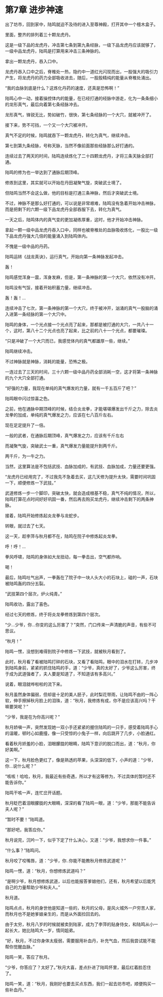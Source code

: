 # 第7章 进步神速

出了坊市，回到家中，陆鸣就迫不及待的进入至尊神殿，打开其中一个檀木盒子。

  里面，整齐的排列着三十颗龙虎丹。

  这是一级下品的龙虎丹，冲击第七条到第九条经脉，一级下品龙虎丹应该就够了，一级中品龙虎丹，陆鸣是打算用来冲击三条神脉的。

  拿出一颗龙虎丹，吞入口中。

  龙虎丹吞入口中之后，脊椎处一热，隐约中一道红光闪现而出，一股强大的吸引力产生，将龙虎丹的药力全部吸收进去，随后，一股股精纯的能量从脊椎处涌出。

  “我的血脉到底是什么？这炼化丹药的速度，还真是恐怖啊！”

  陆鸣心中一动，接着操控体内的能量，在已经打通的经脉中游走，化为一条条细小的龙形真气，最后向着第七条经脉冲去。

  龙形真气，锋锐无比，势如破竹，很快，第七条经脉的一个大穴，就被冲开了。

  接下来，势不可挡，一个又一个大穴被冲开。

  真气不足的时候，陆鸣就吞下一颗龙虎丹，转化为真气，继续冲击。

  第七到第九条经脉，号称天脉，当然不像前面那些经脉那么好打通的。

  连续过去了两天的时间，陆鸣连续炼化了二十四颗龙虎丹，才将三条天脉全部打通。

  陆鸣的修为也一举达到了通脉后期顶峰。

  修炼到这里，其实就可以开始在丹田凝聚气旋，突破武士境了。

  但陆鸣当然不会这么做，他的目标是打通三条神脉，然后才突破武士境。

  不过，神脉不是那么好打通的，可以说是非常艰难，陆鸣没有急着开始冲击神脉，而是把剩下的六颗一级下品龙虎丹全部吞服下去，转化为真气。

  一天之后，陆鸣体内的真气变的更加凝练厚重，这时，他才开始冲击神脉。

  拿起一颗一级中品龙虎丹吞入口中，同样也被脊椎处的血脉吸收炼化，一股比一级下品龙虎丹强大几倍的能量涌入到陆鸣体内。

  不愧是一级中品的丹药。

  陆鸣运转《战龙真诀》，运行真气，开始向第一条神脉发起冲击。

  轰！

  陆鸣感觉浑身一震，浑身发麻，但是，第一条神脉的第一个大穴，依然没有冲开。

  陆鸣没有气馁，接着开始积蓄力量，继续冲击。

  轰！轰！...

  连续冲击了七次，第一条神脉的第一个大穴，终于被冲开，汹涌的真气一股脑的涌入进第一条经脉的第一个大穴中。

  陆鸣的身体，一个光点接一个光点亮了起来，那都是被打通的大穴，一共八十一个，这时，第八十二个光点也亮了起来，比之前的八十一个光点，都要璀璨。

  “只是冲破了一个大穴而已，我感觉体内的真气都雄厚一些，继续。”

  陆鸣继续冲击。

  不过神脉就是神脉，消耗的能量，恐怖之极。

  一连过去了三天的时间，三十六颗一级中品丹药全部消耗一空，这才将第一条神脉的九个大穴全部打通。

  “好强的力量，我现在单纯的真气爆发的力量，就有一千五百斤了吧？”

  陆鸣眼中闪过惊喜之色。

  之前，他在通脉中期顶峰的时候，结合炎龙拳，才能堪堪爆发出千斤之力，除去炎龙拳的加成，单纯的真气爆发之力，应该在七八百斤左右。

  现在足足提升了一倍。

  一般的武者，在通脉后期顶峰，真气爆发之力，应该有千斤左右

  而凝聚气旋，突破武士一重，真气爆发力量能提升到两千斤。

  两千斤，为一牛之力。

  当然，这里算法是不包括武技、血脉加成的，有武技、血脉加成，力量还要更强。

  “龙虎丹已经用完了，不过我先不急着去买，这几天修为提升太快，需要时间巩固一下，顺便修炼一下武技。”

  武道修炼一步一个脚印，突破太快，就会造成根基不稳，真气不纯的情况，所以，陆鸣打算花点时间好好巩固一番，然后再去购买龙虎丹，继续冲击剩下的两条神脉。

  接着，陆鸣开始修炼起炎龙拳与龙蛇步。

  转眼，就过去了七天。

  这一天，趁李萍与秋月都不在，陆鸣在院子中修炼起炎龙拳。

  呼！呼！...

  拳风呼啸，陆鸣的身体如大龙扭动，每一拳击出，空气都炸响。

  喝！

  最后，陆鸣吐气出声，一拳轰在了院子中一块人头大小的石块上，碰的一声，石块被陆鸣轰的四分五裂。

  “武技第四个层次，炉火纯青。”

  陆鸣收功，露出了喜色。

  经过七天的修炼，终于将炎龙拳修炼到第四个层次。

  “少...少爷，你...你变的这么厉害了？”突然，门口传来一声清脆的声音，有些不可思议。

  “秋月！”

  陆鸣一愣，没想到难得到院子中修炼一下武技，就被秋月看到了。

  此时，秋月看了看被陆鸣打碎的石块，又看了看陆鸣，眼中的泪水在打转，几步冲到陆鸣身前，紧紧的抓住陆鸣的手，道：“少爷，真的太好了，少爷这么厉害，终于成为武道强者了，夫人要是知道了，不知道该有多高兴。”

  说着，眼泪就哗啦啦的流下来。

  秋月虽然身体偏弱，但却是十足的美人胚子，此时梨花带雨，让陆鸣不由的一阵心软，伸手擦掉秋月脸上的泪珠，道：“秋月，我修炼有成，你不是应该高兴吗？干嘛要哭呢？”

  “少爷，我是在为你高兴呢？”

  秋月娇嗔一声，突然发现她一双小手还紧紧的握住陆鸣的一只手，感受着陆鸣手心的温暖，顿时心如鹿撞，像一只受惊的小兔子一样，向后跳开了几步，小脸通红。

  看着秋月娇羞的小脸，泪眼朦胧的眼睛，陆鸣下意识的脱口而出，道：“秋月，你好美啊。”

  这一下，秋月脸色更红了，像是熟透的苹果，头深深的低下，小声的道：“少爷，你...说什么呢？”

  “咳咳！哈哈，秋月，我最近有些奇遇，所以才有这等修为，不过具体的暂时还不能告诉你。”

  陆鸣干咳一声，连忙岔开话题。

  秋月眨巴着泪眼朦胧的大眼睛，深深的看了陆鸣一眼，道：“少爷，那能不能告诉夫人呢？”

  “暂时不要！”陆鸣道。

  “那好吧，我答应你。”

  秋月说完，沉吟一下，似乎下定了什么决心，又道：“少爷，我想求你一件事。”

  “什么事？”陆鸣问。

  秋月咬了咬嘴唇，道：“少爷，你..你能不能教秋月修炼武道呢？”

  陆鸣一愣，道：“秋月，你想修炼武道吗？”

  “是啊少爷，秋月想修炼武道，以后也能报答爹娘他们，还有，秋月希望以后能凭自己的力量帮助少爷和夫人。”

  秋月道。

  陆鸣点点，秋月的身世他是知道一些的，秋月的父母，是风火城外一户穷苦人家，而秋月也不是她爹娘亲生的，而是从外面捡回去的。

  由于太穷，秋月八岁的时候就被卖到陆家，成为了李萍的贴身侍女，和陆鸣从小一起长大，她比陆鸣大一岁，情同姐弟。

  “好，秋月，不过你身体太瘦弱，需要服用补血丹，补充气血，然后我尝试能不能帮你觉醒血脉。”

  陆鸣一笑，答应了秋月。

  “少爷，你答应了？太好了。”秋月大喜，差点扑进了陆鸣怀里，最后红着脸忍住了。

  陆鸣一笑，道：“秋月，我刚好也要去买点东西，我们一起去坊市吧，顺便购买一些补血丹。”